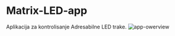 # Matrix-LED-app
Aplikacija za kontrolisanje Adresabilne LED trake.
![app-owerview](https://github.com/DzoniCodec06/Matrix-LED-app/assets/60019990/a7ea25b7-3cc1-4179-81e1-8e89ca47dbf9)
